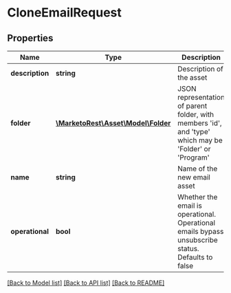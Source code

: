 # CloneEmailRequest

## Properties
Name | Type | Description | Notes
------------ | ------------- | ------------- | -------------
**description** | **string** | Description of the asset | [optional] 
**folder** | [**\MarketoRest\Asset\Model\Folder**](Folder.md) | JSON representation of parent folder, with members &#39;id&#39;, and &#39;type&#39; which may be &#39;Folder&#39; or &#39;Program&#39; | 
**name** | **string** | Name of the new email asset | 
**operational** | **bool** | Whether the email is operational.  Operational emails bypass unsubscribe status.  Defaults to false | [optional] 

[[Back to Model list]](../README.md#documentation-for-models) [[Back to API list]](../README.md#documentation-for-api-endpoints) [[Back to README]](../README.md)


